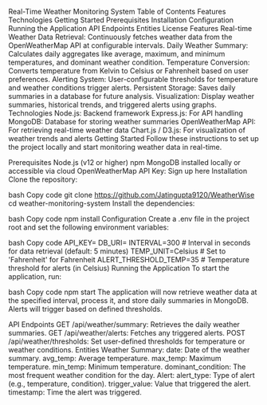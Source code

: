 Real-Time Weather Monitoring System
Table of Contents
Features
Technologies
Getting Started
Prerequisites
Installation
Configuration
Running the Application
API Endpoints
Entities
License
Features
Real-time Weather Data Retrieval: Continuously fetches weather data from the OpenWeatherMap API at configurable intervals.
Daily Weather Summary: Calculates daily aggregates like average, maximum, and minimum temperatures, and dominant weather condition.
Temperature Conversion: Converts temperature from Kelvin to Celsius or Fahrenheit based on user preferences.
Alerting System: User-configurable thresholds for temperature and weather conditions trigger alerts.
Persistent Storage: Saves daily summaries in a database for future analysis.
Visualization: Display weather summaries, historical trends, and triggered alerts using graphs.
Technologies
Node.js: Backend framework
Express.js: For API handling
MongoDB: Database for storing weather summaries
OpenWeatherMap API: For retrieving real-time weather data
Chart.js / D3.js: For visualization of weather trends and alerts
Getting Started
Follow these instructions to set up the project locally and start monitoring weather data in real-time.

Prerequisites
Node.js (v12 or higher)
npm
MongoDB installed locally or accessible via cloud
OpenWeatherMap API Key: Sign up here
Installation
Clone the repository:

bash
Copy code
git clone https://github.com/Jatingupta9120/WeatherWise
cd weather-monitoring-system
Install the dependencies:

bash
Copy code
npm install
Configuration
Create a .env file in the project root and set the following environment variables:

bash
Copy code
API_KEY=<Your OpenWeatherMap API Key>
DB_URI=<MongoDB connection string>
INTERVAL=300  # Interval in seconds for data retrieval (default: 5 minutes)
TEMP_UNIT=Celsius  # Set to 'Fahrenheit' for Fahrenheit
ALERT_THRESHOLD_TEMP=35  # Temperature threshold for alerts (in Celsius)
Running the Application
To start the application, run:

bash
Copy code
npm start
The application will now retrieve weather data at the specified interval, process it, and store daily summaries in MongoDB. Alerts will trigger based on defined thresholds.

API Endpoints
GET /api/weather/summary: Retrieves the daily weather summaries.
GET /api/weather/alerts: Fetches any triggered alerts.
POST /api/weather/thresholds: Set user-defined thresholds for temperature or weather conditions.
Entities
Weather Summary:
date: Date of the weather summary.
avg_temp: Average temperature.
max_temp: Maximum temperature.
min_temp: Minimum temperature.
dominant_condition: The most frequent weather condition for the day.
Alert:
alert_type: Type of alert (e.g., temperature, condition).
trigger_value: Value that triggered the alert.
timestamp: Time the alert was triggered.
